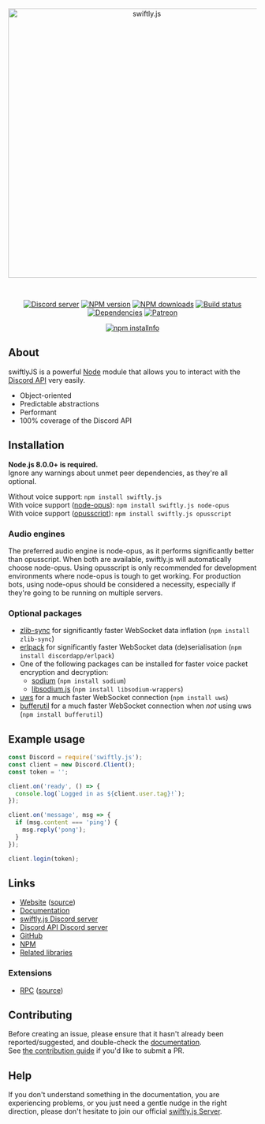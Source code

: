 <div align="center">
  <br />
  <p>
    <a href="https://swiftly.js.org"><img src="https://swiftly.js.org/static/logo.svg" width="546" alt="swiftly.js" /></a>
  </p>
  <br />
  <p>
    <a href="https://discord.gg/Y4yAKBS"><img src="https://discordapp.com/api/guilds/477971677742104597/embed.png" alt="Discord server" /></a>
    <a href="https://www.npmjs.com/package/swiftly.js"><img src="https://img.shields.io/npm/v/swiftly.js.svg" alt="NPM version" /></a>
    <a href="https://www.npmjs.com/package/swiftly.js"><img src="https://img.shields.io/npm/dt/swiftly.js.svg?" alt="NPM downloads" /></a>
    <a href="https://travis-ci.org/iilukas/swiftly.js"><img src="https://travis-ci.org/iilukas/swiftly.js.svg" alt="Build status" /></a>
    <a href="https://david-dm.org/iilukas/swiftly.js"><img src="https://img.shields.io/david/iilukas/swiftly.js.svg?maxAge=3600" alt="Dependencies" /></a>
    <a href="https://www.patreon.com/swiftlyjs"><img src="https://img.shields.io/badge/donate-patreon-F96854.svg" alt="Patreon" /></a>
  </p>
  <p>
    <a href="https://nodei.co/npm/swiftly.js/"><img src="https://nodei.co/npm/swiftly.js.png?downloads=true&stars=true" alt="npm installnfo" /></a>
  </p>
</div>

## About
swiftlyJS is a powerful [Node](https://nodejs.org) module that allows you to interact with the
[Discord API](https://discordapp.com/developers/docs/intro) very easily.

- Object-oriented
- Predictable abstractions
- Performant
- 100% coverage of the Discord API

## Installation
**Node.js 8.0.0+ is required.**  
Ignore any warnings about unmet peer dependencies, as they're all optional.


Without voice support: `npm install swiftly.js`  
With voice support ([node-opus](https://www.npmjs.com/package/node-opus)): `npm install swiftly.js node-opus`  
With voice support ([opusscript](https://www.npmjs.com/package/opusscript)): `npm install swiftly.js opusscript`

### Audio engines
The preferred audio engine is node-opus, as it performs significantly better than opusscript. When both are available, swiftly.js will automatically choose node-opus.
Using opusscript is only recommended for development environments where node-opus is tough to get working.
For production bots, using node-opus should be considered a necessity, especially if they're going to be running on multiple servers.

### Optional packages
- [zlib-sync](https://www.npmjs.com/package/zlib-sync) for significantly faster WebSocket data inflation (`npm install zlib-sync`)
- [erlpack](https://github.com/discordapp/erlpack) for significantly faster WebSocket data (de)serialisation (`npm install discordapp/erlpack`)
- One of the following packages can be installed for faster voice packet encryption and decryption:
    - [sodium](https://www.npmjs.com/package/sodium) (`npm install sodium`)
    - [libsodium.js](https://www.npmjs.com/package/libsodium-wrappers) (`npm install libsodium-wrappers`)
- [uws](https://www.npmjs.com/package/uws) for a much faster WebSocket connection (`npm install uws`)
- [bufferutil](https://www.npmjs.com/package/bufferutil) for a much faster WebSocket connection when *not* using uws (`npm install bufferutil`)

## Example usage
```js
const Discord = require('swiftly.js');
const client = new Discord.Client();
const token = '';

client.on('ready', () => {
  console.log(`Logged in as ${client.user.tag}!`);
});

client.on('message', msg => {
  if (msg.content === 'ping') {
    msg.reply('pong');
  }
});

client.login(token);
```

## Links
* [Website](https://swiftly.js.org/) ([source](https://github.com/swiftlyjs/website))
* [Documentation](https://swiftly.js.org/#/docs)
* [swiftly.js Discord server](https://discord.gg/Y4yAKBS)
* [Discord API Discord server](https://discord.gg/discord-api)
* [GitHub](https://github.com/swiftlyjs/swiftly.js)
* [NPM](https://www.npmjs.com/package/swiftly.js)
* [Related libraries](https://discordapi.com/unofficial/libs.html)

### Extensions
* [RPC](https://www.npmjs.com/package/discord-rpc) ([source](https://github.com/swiftlyjs/RPC))

## Contributing
Before creating an issue, please ensure that it hasn't already been reported/suggested, and double-check the
[documentation](https://swiftly.js.org/#/docs).  
See [the contribution guide](https://github.com/swiftlyjs/swiftly.js/blob/master/.github/CONTRIBUTING.md) if you'd like to submit a PR.

## Help
If you don't understand something in the documentation, you are experiencing problems, or you just need a gentle
nudge in the right direction, please don't hesitate to join our official [swiftly.js Server](https://discord.gg/Y4yAKBS).
